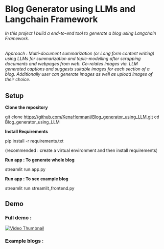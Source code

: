 # Blog Generator using LLMs and Langchain Framework

###### In this project I build a end-to-end tool to generate a blog using Langchain Framework. 
###### Approach : Multi-document summarization (or Long form content writing) using LLMs for summarization and topic-modelling after scrapping documents and webpages from web. Co-relates images via. LLM generated captions and suggests suitable images for each section of a blog. Additionally user can generate images as well as upload images of their choice.

## Setup


**Clone the repository**  

git clone https://github.com/KenaHemnani/Blog_generator_using_LLM.git
cd Blog_generator_using_LLM

**Install Requirements**  

pip install -r requirements.txt

(recommended : create a virtual environment and then install requirements)

**Run app : To generate whole blog**

streamlit run app.py

**Run app : To see example blog**

streamlit run streamlit_frontend.py


## Demo


### Full demo : 


[![Video Thumbnail](https://img.youtube.com/vi/6zLt2MA0D40/0.jpg)](https://youtu.be/6zLt2MA0D40)



### Example blogs :
